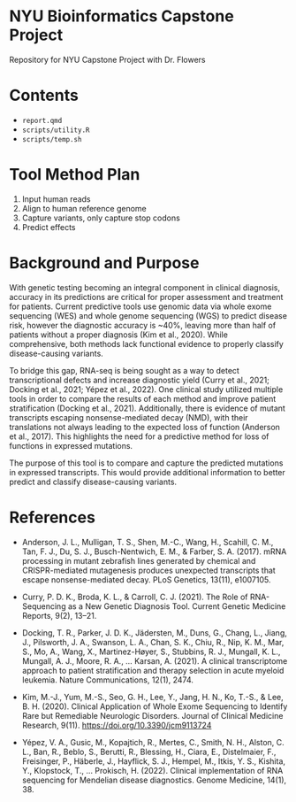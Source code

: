 # NYU Bioinformatics Capstone Project
Repository for NYU Capstone Project with Dr. Flowers

# Contents
* `report.qmd`
* `scripts/utility.R`
* `scripts/temp.sh`

# Tool Method Plan
1. Input human reads
2. Align to human reference genome
3. Capture variants, only capture stop codons
4. Predict effects

# Background and Purpose
With genetic testing becoming an integral component in clinical diagnosis, accuracy in its predictions are critical for proper assessment and treatment for patients. Current predictive tools use genomic data via whole exome sequencing (WES) and whole genome sequencing (WGS) to predict disease risk, however the diagnostic accuracy is ~40%, leaving more than half of patients without a proper diagnosis (Kim et al., 2020). While comprehensive, both methods lack functional evidence to properly classify disease-causing variants. 

To bridge this gap, RNA-seq is being sought as a way to detect transcriptional defects and increase diagnostic yield (Curry et al., 2021; Docking et al., 2021; Yépez et al., 2022). One clinical study utilized multiple tools in order to compare the results of each method and improve patient stratification (Docking et al., 2021). Additionally, there is evidence of mutant transcripts escaping nonsense-mediated decay (NMD), with their translations not always leading to the expected loss of function (Anderson et al., 2017). This highlights the need for a predictive method for loss of functions in expressed mutations. 

The purpose of this tool is to compare and capture the predicted mutations in expressed transcripts. This would provide additional information to better predict and classify disease-causing variants. 


# References
* Anderson, J. L., Mulligan, T. S., Shen, M.-C., Wang, H., Scahill, C. M., Tan, F. J., Du, S. J., Busch-Nentwich, E. M., & Farber, S. A. (2017). mRNA processing in mutant zebrafish lines generated by chemical and CRISPR-mediated mutagenesis produces unexpected transcripts that escape nonsense-mediated decay. PLoS Genetics, 13(11), e1007105.

* Curry, P. D. K., Broda, K. L., & Carroll, C. J. (2021). The Role of RNA-Sequencing as a New Genetic Diagnosis Tool. Current Genetic Medicine Reports, 9(2), 13–21.

* Docking, T. R., Parker, J. D. K., Jädersten, M., Duns, G., Chang, L., Jiang, J., Pilsworth, J. A., Swanson, L. A., Chan, S. K., Chiu, R., Nip, K. M., Mar, S., Mo, A., Wang, X., Martinez-Høyer, S., Stubbins, R. J., Mungall, K. L., Mungall, A. J., Moore, R. A., … Karsan, A. (2021). A clinical transcriptome approach to patient stratification and therapy selection in acute myeloid leukemia. Nature Communications, 12(1), 2474.

* Kim, M.-J., Yum, M.-S., Seo, G. H., Lee, Y., Jang, H. N., Ko, T.-S., & Lee, B. H. (2020). Clinical Application of Whole Exome Sequencing to Identify Rare but Remediable Neurologic Disorders. Journal of Clinical Medicine Research, 9(11). https://doi.org/10.3390/jcm9113724

* Yépez, V. A., Gusic, M., Kopajtich, R., Mertes, C., Smith, N. H., Alston, C. L., Ban, R., Beblo, S., Berutti, R., Blessing, H., Ciara, E., Distelmaier, F., Freisinger, P., Häberle, J., Hayflick, S. J., Hempel, M., Itkis, Y. S., Kishita, Y., Klopstock, T., … Prokisch, H. (2022). Clinical implementation of RNA sequencing for Mendelian disease diagnostics. Genome Medicine, 14(1), 38.
